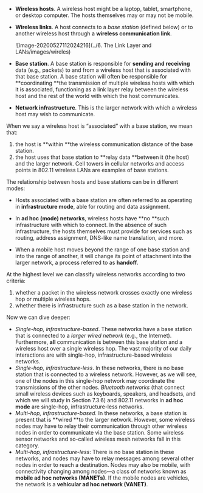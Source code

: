 - **Wireless hosts**. A wireless host might be a laptop, tablet, smartphone, or desktop computer. The hosts themselves may or may not be mobile.

- **Wireless links**. A host connects to a *base station* (defined below) or to another wireless host through a **wireless communication link**.

  ![image-20200527112024216](../6. The Link Layer and LANs/images/wireles)

- **Base station**. A base station is responsible for **sending and receiving** data (e.g., packets) to and from a wireless host that is associated with that base station. A base station will often be responsible for **coordinating **the transmission of multiple wireless hosts with which it is associated, functioning as a link layer relay between the wireless host and the rest of the world with which the host communicates.
- **Network infrastructure**. This is the larger network with which a wireless host may wish to communicate.  

When we say a wireless host is “associated” with a base station, we mean that: 

1. the host is **within **the wireless communication distance of the base station.
2. the host uses that base station to **relay data **between it (the host) and the larger network. Cell towers in cellular networks and access points in 802.11 wireless LANs are examples of base stations.

The relationship between hosts and base stations can be in different modes:

- Hosts associated with a base station are often referred to as operating in **infrastructure mode**, able for routing and data assignment.

- In **ad hoc (mode) networks**, wireless hosts have **no **such infrastructure with which to connect. In the absence of such infrastructure, the hosts themselves must provide for services such as routing, address assignment, DNS-like name translation, and more.  

- When a mobile host moves beyond the range of one base station and into the range of another, it will change its point of attachment into the larger network, a process referred to
  as **handoff**.  

At the highest level we can classify wireless networks according to two criteria: 

1. whether a packet in the wireless network crosses exactly one wireless hop or multiple
   wireless hops.
2. whether there is infrastructure such as a base station in the
   network.

Now we can dive deeper:

- *Single-hop, infrastructure-based*. These networks have a base station that is connected to a *larger wired network* (e.g., the Internet). Furthermore, **all** communication is between this base station and a wireless host over a single wireless hop. The vast majority of our daily interactions are with single-hop, infrastructure-based wireless networks.
- *Single-hop, infrastructure-less*. In these networks, there is no base station that is connected to a wireless network. However, as we will see, one of the nodes in this single-hop network may coordinate the transmissions of the other nodes. *Bluetooth networks* (that connect small wireless devices such as keyboards, speakers, and headsets, and which we will study in Section 7.3.6) and 802.11 networks in **ad hoc mode** are single-hop,  infrastructure-less networks.  
- *Multi-hop, infrastructure-based.* In these networks, a base station is present that is **wired **to the larger network. However, some wireless nodes may have to relay their communication through other wireless nodes in order to communicate via the base station. Some wireless sensor networks and so-called wireless mesh networks fall in this category.
- *Multi-hop, infrastructure-less*: There is no base station in these networks, and nodes may have to relay messages among several other nodes in order to reach a destination. Nodes may also be mobile, with connectivity changing among nodes—a class of networks known as **mobile ad hoc networks (MANETs)**. If the mobile nodes are vehicles, the network is a **vehicular ad hoc network (VANET)**.   

